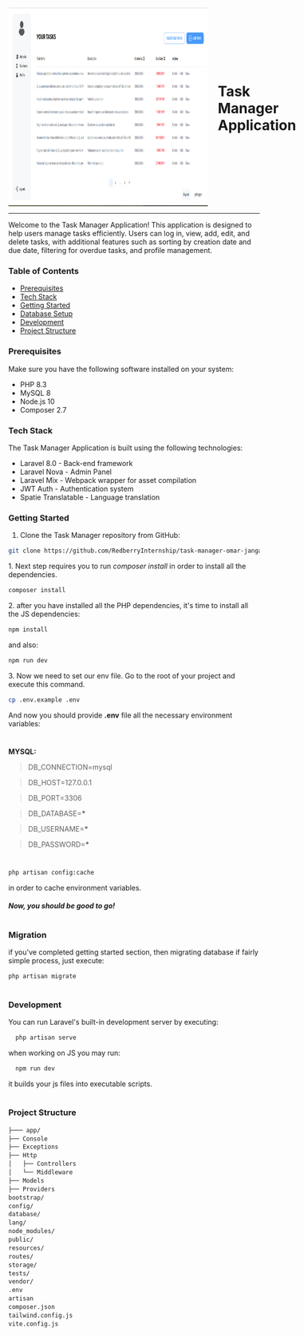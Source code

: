 <div style="display:flex; align-items: center">
  <img src="public/example.png" alt="drawing" width="400" height="400" style="margin-right: 20px" class="w-full object-cover" />
  <h1 style="position:relative; top: -6px" >Task Manager Application</h1>
</div>

---

Welcome to the Task Manager Application! This application is designed to help users manage tasks efficiently. Users can log in, view, add, edit, and delete tasks, with additional features such as sorting by creation date and due date, filtering for overdue tasks, and profile management.

### Table of Contents

-   [Prerequisites](#prerequisites)
-   [Tech Stack](#tech-stack)
-   [Getting Started](#getting-started)
-   [Database Setup](#database-setup)
-   [Development](#development)
-   [Project Structure](#project-structure)

### Prerequisites

Make sure you have the following software installed on your system:

-   PHP 8.3
-   MySQL 8
-   Node.js 10
-   Composer 2.7

### Tech Stack

The Task Manager Application is built using the following technologies:

-   Laravel 8.0 - Back-end framework
-   Laravel Nova - Admin Panel
-   Laravel Mix - Webpack wrapper for asset compilation
-   JWT Auth - Authentication system
-   Spatie Translatable - Language translation

### Getting Started

1. Clone the Task Manager repository from GitHub:

```sh
git clone https://github.com/RedberryInternship/task-manager-omar-jangavadze.git
```

1\. Next step requires you to run _composer install_ in order to install all the dependencies.

```sh
composer install
```

2\. after you have installed all the PHP dependencies, it's time to install all the JS dependencies:

```sh
npm install
```

and also:

```sh
npm run dev
```

3\. Now we need to set our env file. Go to the root of your project and execute this command.

```sh
cp .env.example .env
```

And now you should provide **.env** file all the necessary environment variables:

#

**MYSQL:**

> DB_CONNECTION=mysql

> DB_HOST=127.0.0.1

> DB_PORT=3306

> DB_DATABASE=**\***

> DB_USERNAME=**\***

> DB_PASSWORD=**\***

#

```sh
php artisan config:cache
```

in order to cache environment variables.

##### Now, you should be good to go!

#

### Migration

if you've completed getting started section, then migrating database if fairly simple process, just execute:

```sh
php artisan migrate
```

#

### Development

You can run Laravel's built-in development server by executing:

```sh
  php artisan serve
```

when working on JS you may run:

```sh
  npm run dev
```

it builds your js files into executable scripts.

#

### Project Structure

```bash
├─── app/
├── Console
├── Exceptions
├── Http
│   ├── Controllers
│   └── Middleware
├── Models
├── Providers
bootstrap/
config/
database/
lang/
node_modules/
public/
resources/
routes/
storage/
tests/
vendor/
.env
artisan
composer.json
tailwind.config.js
vite.config.js
```
